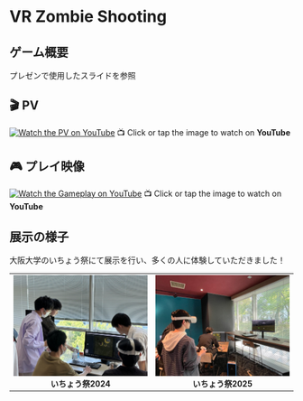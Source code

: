 # VR Zombie Shooting

## ゲーム概要
プレゼンで使用したスライドを参照

## 🎬 PV

[![Watch the PV on YouTube](https://img.youtube.com/vi/Q-fOTafCJkE/0.jpg)](https://youtu.be/Q-fOTafCJkE)
📺 Click or tap the image to watch on **YouTube**

## 🎮 プレイ映像

[![Watch the Gameplay on YouTube](https://img.youtube.com/vi/UGHFZkoCXOs/0.jpg)](https://youtu.be/UGHFZkoCXOs)
📺 Click or tap the image to watch on **YouTube**

## 展示の様子
大阪大学のいちょう祭にて展示を行い、多くの人に体験していただきました！

<table>
  <tr>
    <td align="center"><img src="Image/festival2024.jpg" width="500px"><br><b>いちょう祭2024</b></td>
    <td align="center"><img src="Image/festival2025.jpg" width="500px"><br><b>いちょう祭2025</b></td>
  </tr>
</table>
